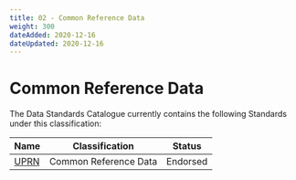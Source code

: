 ```yaml
---
title: 02 - Common Reference Data
weight: 300
dateAdded: 2020-12-16
dateUpdated: 2020-12-16
---
```


# Common Reference Data

The Data Standards Catalogue currently contains the following Standards under this classification:

| Name | Classification | Status |
| --- | --- | --- |
| [UPRN](UPRN/) | Common Reference Data | Endorsed |